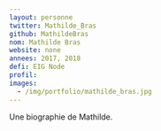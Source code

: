 ```yaml
---
layout: personne
twitter: Mathilde_Bras
github: MathildeBras
nom: Mathilde Bras
website: none
annees: 2017, 2018
defi: EIG Node
profil: 
images:
  - /img/portfolio/mathilde_bras.jpg
---
```


Une biographie de Mathilde.
